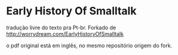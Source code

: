 Early History Of Smalltalk
=======================
tradução livre do texto pra Pt-br.
Forkado de  http://worrydream.com/EarlyHistoryOfSmalltalk


o pdf original está em inglês, no mesmo repositório origem do fork. 
